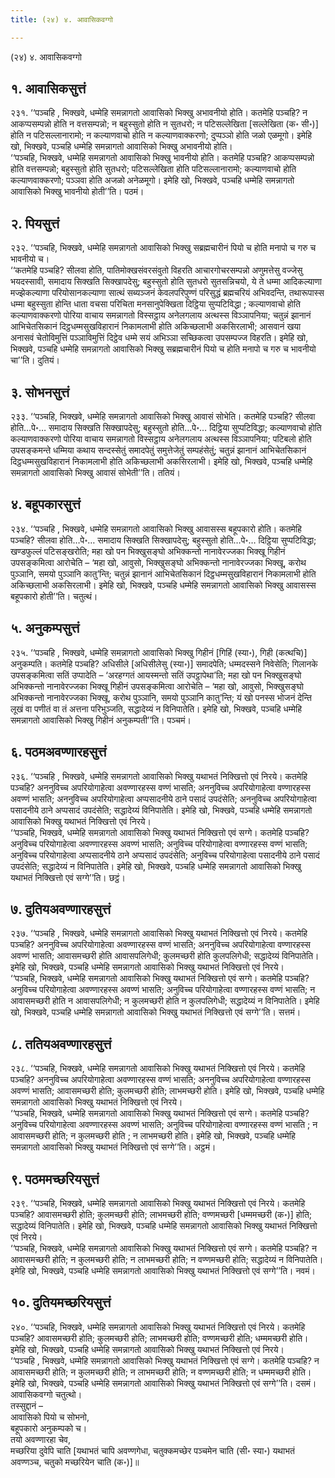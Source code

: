 ```yaml
---
title: (२४) ४. आवासिकवग्गो

---
```

(२४) ४. आवासिकवग्गो  


## १. आवासिकसुत्तं

२३१. ‘‘पञ्चहि , भिक्खवे, धम्मेहि समन्नागतो आवासिको भिक्खु अभावनीयो होति। कतमेहि पञ्चहि? न आकप्पसम्पन्नो होति न वत्तसम्पन्नो; न बहुस्सुतो होति न सुतधरो; न पटिसल्लेखिता [सल्लेखिता (क॰ सी॰)] होति न पटिसल्लानारामो; न कल्याणवाचो होति न कल्याणवाक्करणो; दुप्पञ्ञो होति जळो एळमूगो। इमेहि खो, भिक्खवे, पञ्चहि धम्मेहि समन्नागतो आवासिको भिक्खु अभावनीयो होति।  
‘‘पञ्चहि, भिक्खवे, धम्मेहि समन्नागतो आवासिको भिक्खु भावनीयो होति। कतमेहि पञ्चहि? आकप्पसम्पन्नो होति वत्तसम्पन्नो; बहुस्सुतो होति सुतधरो; पटिसल्लेखिता होति पटिसल्लानारामो; कल्याणवाचो होति कल्याणवाक्करणो; पञ्ञवा होति अजळो अनेळमूगो। इमेहि खो, भिक्खवे, पञ्चहि धम्मेहि समन्नागतो आवासिको भिक्खु भावनीयो होती’’ति। पठमं।  


## २. पियसुत्तं

२३२. ‘‘पञ्चहि, भिक्खवे, धम्मेहि समन्नागतो आवासिको भिक्खु सब्रह्मचारीनं पियो च होति मनापो च गरु च भावनीयो च।  
‘‘कतमेहि पञ्चहि? सीलवा होति, पातिमोक्खसंवरसंवुतो विहरति आचारगोचरसम्पन्नो अणुमत्तेसु वज्जेसु भयदस्सावी, समादाय सिक्खति सिक्खापदेसु; बहुस्सुतो होति सुतधरो सुतसन्निचयो, ये ते धम्मा आदिकल्याणा मज्झेकल्याणा परियोसानकल्याणा सात्थं सब्यञ्जनं केवलपरिपुण्णं परिसुद्धं ब्रह्मचरियं अभिवदन्ति, तथारूपास्स धम्मा बहुस्सुता होन्ति धाता वचसा परिचिता मनसानुपेक्खिता दिट्ठिया सुप्पटिविद्धा ; कल्याणवाचो होति कल्याणवाक्करणो पोरिया वाचाय समन्नागतो विस्सट्ठाय अनेलगलाय अत्थस्स विञ्ञापनिया; चतुन्नं झानानं आभिचेतसिकानं दिट्ठधम्मसुखविहारानं निकामलाभी होति अकिच्छलाभी अकसिरलाभी; आसवानं खया अनासवं चेतोविमुत्तिं पञ्ञाविमुत्तिं दिट्ठेव धम्मे सयं अभिञ्ञा सच्छिकत्वा उपसम्पज्ज विहरति। इमेहि खो, भिक्खवे, पञ्चहि धम्मेहि समन्नागतो आवासिको भिक्खु सब्रह्मचारीनं पियो च होति मनापो च गरु च भावनीयो चा’’ति। दुतियं।  


## ३. सोभनसुत्तं

२३३. ‘‘पञ्चहि, भिक्खवे, धम्मेहि समन्नागतो आवासिको भिक्खु आवासं सोभेति। कतमेहि पञ्चहि? सीलवा होति…पे॰… समादाय सिक्खति सिक्खापदेसु; बहुस्सुतो होति…पे॰… दिट्ठिया सुप्पटिविद्धा; कल्याणवाचो होति कल्याणवाक्करणो पोरिया वाचाय समन्नागतो विस्सट्ठाय अनेलगलाय अत्थस्स विञ्ञापनिया; पटिबलो होति उपसङ्कमन्ते धम्मिया कथाय सन्दस्सेतुं समादपेतुं समुत्तेजेतुं सम्पहंसेतुं; चतुन्नं झानानं आभिचेतसिकानं दिट्ठधम्मसुखविहारानं निकामलाभी होति अकिच्छलाभी अकसिरलाभी। इमेहि खो, भिक्खवे, पञ्चहि धम्मेहि समन्नागतो आवासिको भिक्खु आवासं सोभेती’’ति। ततियं।  


## ४. बहूपकारसुत्तं

२३४. ‘‘पञ्चहि , भिक्खवे, धम्मेहि समन्नागतो आवासिको भिक्खु आवासस्स बहूपकारो होति। कतमेहि पञ्चहि? सीलवा होति…पे॰… समादाय सिक्खति सिक्खापदेसु; बहुस्सुतो होति…पे॰… दिट्ठिया सुप्पटिविद्धा; खण्डफुल्लं पटिसङ्खरोति; महा खो पन भिक्खुसङ्घो अभिक्कन्तो नानावेरज्जका भिक्खू गिहीनं उपसङ्कमित्वा आरोचेति – ‘महा खो, आवुसो, भिक्खुसङ्घो अभिक्कन्तो नानावेरज्जका भिक्खू, करोथ पुञ्ञानि, समयो पुञ्ञानि कातु’न्ति; चतुन्नं झानानं आभिचेतसिकानं दिट्ठधम्मसुखविहारानं निकामलाभी होति अकिच्छलाभी अकसिरलाभी। इमेहि खो, भिक्खवे, पञ्चहि धम्मेहि समन्नागतो आवासिको भिक्खु आवासस्स बहूपकारो होती’’ति। चतुत्थं।  


## ५. अनुकम्पसुत्तं

२३५. ‘‘पञ्चहि , भिक्खवे, धम्मेहि समन्नागतो आवासिको भिक्खु गिहीनं [गिहिं (स्या॰), गिही (कत्थचि)] अनुकम्पति। कतमेहि पञ्चहि? अधिसीले [अधिसीलेसु (स्या॰)] समादपेति; धम्मदस्सने निवेसेति; गिलानके उपसङ्कमित्वा सतिं उप्पादेति – ‘अरहग्गतं आयस्मन्तो सतिं उपट्ठापेथा’ति; महा खो पन भिक्खुसङ्घो अभिक्कन्तो नानावेरज्जका भिक्खू गिहीनं उपसङ्कमित्वा आरोचेति – ‘महा खो, आवुसो, भिक्खुसङ्घो अभिक्कन्तो नानावेरज्जका भिक्खू, करोथ पुञ्ञानि, समयो पुञ्ञानि कातु’न्ति; यं खो पनस्स भोजनं देन्ति लूखं वा पणीतं वा तं अत्तना परिभुञ्जति, सद्धादेय्यं न विनिपातेति। इमेहि खो, भिक्खवे, पञ्चहि धम्मेहि समन्नागतो आवासिको भिक्खु गिहीनं अनुकम्पती’’ति। पञ्चमं।  


## ६. पठमअवण्णारहसुत्तं

२३६. ‘‘पञ्चहि , भिक्खवे, धम्मेहि समन्नागतो आवासिको भिक्खु यथाभतं निक्खित्तो एवं निरये। कतमेहि पञ्चहि? अननुविच्च अपरियोगाहेत्वा अवण्णारहस्स वण्णं भासति; अननुविच्च अपरियोगाहेत्वा वण्णारहस्स अवण्णं भासति; अननुविच्च अपरियोगाहेत्वा अप्पसादनीये ठाने पसादं उपदंसेति; अननुविच्च अपरियोगाहेत्वा पसादनीये ठाने अप्पसादं उपदंसेति; सद्धादेय्यं विनिपातेति। इमेहि खो, भिक्खवे, पञ्चहि धम्मेहि समन्नागतो आवासिको भिक्खु यथाभतं निक्खित्तो एवं निरये।  
‘‘पञ्चहि, भिक्खवे, धम्मेहि समन्नागतो आवासिको भिक्खु यथाभतं निक्खित्तो एवं सग्गे। कतमेहि पञ्चहि? अनुविच्च परियोगाहेत्वा अवण्णारहस्स अवण्णं भासति; अनुविच्च परियोगाहेत्वा वण्णारहस्स वण्णं भासति; अनुविच्च परियोगाहेत्वा अप्पसादनीये ठाने अप्पसादं उपदंसेति; अनुविच्च परियोगाहेत्वा पसादनीये ठाने पसादं उपदंसेति; सद्धादेय्यं न विनिपातेति। इमेहि खो, भिक्खवे, पञ्चहि धम्मेहि समन्नागतो आवासिको भिक्खु यथाभतं निक्खित्तो एवं सग्गे’’ति। छट्ठं।  


## ७. दुतियअवण्णारहसुत्तं

२३७. ‘‘पञ्चहि , भिक्खवे, धम्मेहि समन्नागतो आवासिको भिक्खु यथाभतं निक्खित्तो एवं निरये। कतमेहि पञ्चहि? अननुविच्च अपरियोगाहेत्वा अवण्णारहस्स वण्णं भासति; अननुविच्च अपरियोगाहेत्वा वण्णारहस्स अवण्णं भासति; आवासमच्छरी होति आवासपलिगेधी; कुलमच्छरी होति कुलपलिगेधी; सद्धादेय्यं विनिपातेति। इमेहि खो, भिक्खवे, पञ्चहि धम्मेहि समन्नागतो आवासिको भिक्खु यथाभतं निक्खित्तो एवं निरये।  
‘‘पञ्चहि, भिक्खवे, धम्मेहि समन्नागतो आवासिको भिक्खु यथाभतं निक्खित्तो एवं सग्गे। कतमेहि पञ्चहि? अनुविच्च परियोगाहेत्वा अवण्णारहस्स अवण्णं भासति; अनुविच्च परियोगाहेत्वा वण्णारहस्स वण्णं भासति; न आवासमच्छरी होति न आवासपलिगेधी; न कुलमच्छरी होति न कुलपलिगेधी; सद्धादेय्यं न विनिपातेति। इमेहि खो, भिक्खवे, पञ्चहि धम्मेहि समन्नागतो आवासिको भिक्खु यथाभतं निक्खित्तो एवं सग्गे’’ति। सत्तमं।  


## ८. ततियअवण्णारहसुत्तं

२३८. ‘‘पञ्चहि, भिक्खवे, धम्मेहि समन्नागतो आवासिको भिक्खु यथाभतं निक्खित्तो एवं निरये। कतमेहि पञ्चहि? अननुविच्च अपरियोगाहेत्वा अवण्णारहस्स वण्णं भासति; अननुविच्च अपरियोगाहेत्वा वण्णारहस्स अवण्णं भासति; आवासमच्छरी होति; कुलमच्छरी होति; लाभमच्छरी होति। इमेहि खो, भिक्खवे, पञ्चहि धम्मेहि समन्नागतो आवासिको भिक्खु यथाभतं निक्खित्तो एवं निरये।  
‘‘पञ्चहि, भिक्खवे, धम्मेहि समन्नागतो आवासिको भिक्खु यथाभतं निक्खित्तो एवं सग्गे। कतमेहि पञ्चहि? अनुविच्च परियोगाहेत्वा अवण्णारहस्स अवण्णं भासति; अनुविच्च परियोगाहेत्वा वण्णारहस्स वण्णं भासति ; न आवासमच्छरी होति; न कुलमच्छरी होति ; न लाभमच्छरी होति। इमेहि खो, भिक्खवे, पञ्चहि धम्मेहि समन्नागतो आवासिको भिक्खु यथाभतं निक्खित्तो एवं सग्गे’’ति। अट्ठमं।  


## ९. पठममच्छरियसुत्तं

२३९. ‘‘पञ्चहि, भिक्खवे, धम्मेहि समन्नागतो आवासिको भिक्खु यथाभतं निक्खित्तो एवं निरये। कतमेहि पञ्चहि? आवासमच्छरी होति; कुलमच्छरी होति; लाभमच्छरी होति; वण्णमच्छरी [धम्ममच्छरी (क॰)] होति; सद्धादेय्यं विनिपातेति। इमेहि खो, भिक्खवे, पञ्चहि धम्मेहि समन्नागतो आवासिको भिक्खु यथाभतं निक्खित्तो एवं निरये।  
‘‘पञ्चहि, भिक्खवे, धम्मेहि समन्नागतो आवासिको भिक्खु यथाभतं निक्खित्तो एवं सग्गे। कतमेहि पञ्चहि? न आवासमच्छरी होति; न कुलमच्छरी होति; न लाभमच्छरी होति; न वण्णमच्छरी होति; सद्धादेय्यं न विनिपातेति। इमेहि खो, भिक्खवे, पञ्चहि धम्मेहि समन्नागतो आवासिको भिक्खु यथाभतं निक्खित्तो एवं सग्गे’’ति। नवमं।  


## १०. दुतियमच्छरियसुत्तं

२४०. ‘‘पञ्चहि, भिक्खवे, धम्मेहि समन्नागतो आवासिको भिक्खु यथाभतं निक्खित्तो एवं निरये। कतमेहि पञ्चहि? आवासमच्छरी होति; कुलमच्छरी होति; लाभमच्छरी होति; वण्णमच्छरी होति; धम्ममच्छरी होति। इमेहि खो, भिक्खवे, पञ्चहि धम्मेहि समन्नागतो आवासिको भिक्खु यथाभतं निक्खित्तो एवं निरये।  
‘‘पञ्चहि , भिक्खवे, धम्मेहि समन्नागतो आवासिको भिक्खु यथाभतं निक्खित्तो एवं सग्गे। कतमेहि पञ्चहि? न आवासमच्छरी होति; न कुलमच्छरी होति; न लाभमच्छरी होति; न वण्णमच्छरी होति; न धम्ममच्छरी होति। इमेहि खो, भिक्खवे, पञ्चहि धम्मेहि समन्नागतो आवासिको भिक्खु यथाभतं निक्खित्तो एवं सग्गे’’ति। दसमं।  
आवासिकवग्गो चतुत्थो।  
तस्सुद्दानं –  
आवासिको पियो च सोभनो,  
बहूपकारो अनुकम्पको च।  
तयो अवण्णारहा चेव,  
मच्छरिया दुवेपि चाति [यथाभतं चापि अवण्णगेधा, चतुक्कमच्छेर पञ्चमेन चाति (सी॰ स्या॰) यथाभतं अवण्णञ्च, चतुको मच्छरियेन चाति (क॰)]॥  